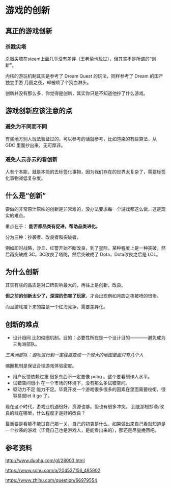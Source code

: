 # 游戏的创新

## 真正的游戏创新
### 杀戮尖塔
杀戮尖塔在steam上面几乎没有差评（王老菊也玩过），但其实不是所谓的“创新”。

内核的游玩机制其实是参考了 Dream Quest 的玩法，同样参考了 Dream 的国产独立手游 月圆之夜，却被喷了个狗血淋头。

创新并没有那么多，你觉得是创新，其实你只是不知道他抄了什么游戏。


## 游戏创新应该注意的点
### 避免为不同而不同
有些地方别人玩法验证过的，可以参考的话就参考，比如渲染的有些算法，从 GDC 里面抄出来，无可厚非。

### 避免人云亦云的看创新
人有个本能，就是本能的去标签化事物，因为我们存在的世界太复杂了，需要标签化事物减低复杂度。

## 什么是“创新”
要做的非常原汁原味的创新是非常难的，没办法要求每一个游戏都这么做，这是现实的难点。

重点在于：
**能否都品类有促进，帮助品类进化。**

分为三种：抄袭者、改良者和突破者。

例如即时战略，沙丘、红警开始不断改良，到了星际，某种程度上是一种突破，然后再突破成 3C，3C改良了塔防，然后突破成了 Dota，Dota改良之后是 LOL。

## 为什么创新
其实有些的品质是对口碑影响最大的，再往上是创新，改良。

**但之前的创新太少了，深深的伤害了玩家**，才会出现例如月圆之夜被喷的很惨。

而且游戏接下来的路是一个红海竞争，需要差异化。

## 创新的难点
- 设计趋同
比如缩圈机制。目的：必要性所在是一个设计目的————避免成为三角洲部队。

*三角洲部队：游戏进行到一定程度变成一个很大的地图里面只有几个人*

缩圈机制是保证合理游戏体验密度。
- 用户反馈依赖过重
很多东西不一定要像 pubg 。这个要看制作人水平。
- 试错空间很小
在一个市场的环境下，没有那么多试错空间。
- 驱动力不足
能力不足。毕竟开发一个游戏很多很多的因素在里面需要权衡，很容易就let it go 了。

现在这个时代，游戏业机遇很好，资源也够。但也有很多冲突。
到底那根抄袭/改良的线在哪里，什么程度才是好的改良？

最重要是看能不能过自己那一关，自己的初衷是什么，如果做出来自己看就知道是一个抄袭的游戏（毕竟自己也是游戏人，是能看出来的），那还是尽量挽回吧。
## 参考资料
http://www.duoha.com/gl/28003.html

https://www.sohu.com/a/204537156_485902

https://www.zhihu.com/question/66979554
